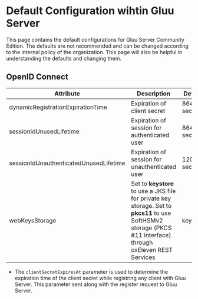 # Default Configuration wihtin Gluu Server
This page contains the default configurations for Gluu Server Community Edition. The defaults are not recommended and can be changed according to the internal policy of the organization. This page will also be helpful in understanding the defaults and changing them.

## OpenID Connect

|Attribute|Description|Default|
|---------|-----------|-------|
|dynamicRegistrationExpirationTime |Expiration of client secret|86400 seconds|
|sessionIdUnusedLifetime|Expiration of session for authenticated user|86400 seconds|
|sessionIdUnauthenticatedUnusedLifetime|Expiration of session for unauthenticated user|120 seconds|
|webKeysStorage|Set to **keystore** to use a JKS file for private key storage. Set to **pkcs11** to use SoftHSMv2 storage (PKCS #11 interface) through oxEleven REST Services|keystore|

* The `clientSecretExpiresAt` parameter is used to determine the expiration time of the client secret while registring any client with Gluu Server. This parameter sent along with the register request to Gluu Server.
